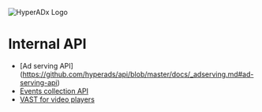 ![HyperADx Logo](http://d2n7xvwjxl8766.cloudfront.net/assets/site/logo-e04518160888e1f8b3795f0ce01e1909.png)

# Internal API

* [Ad serving API] (https://github.com/hyperads/api/blob/master/docs/_adserving.md#ad-serving-api)
* [Events collection API](https://github.com/hyperads/api/wiki/Events-API)
* [VAST for video players](https://github.com/hyperads/api/wiki/VAST-player-API)

